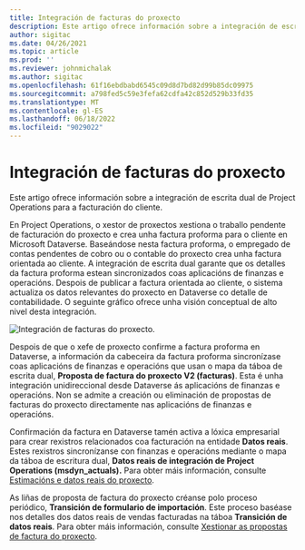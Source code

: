 ```yaml
---
title: Integración de facturas do proxecto
description: Este artigo ofrece información sobre a integración de escrita dual de Project Operations para a facturación do cliente.
author: sigitac
ms.date: 04/26/2021
ms.topic: article
ms.prod: ''
ms.reviewer: johnmichalak
ms.author: sigitac
ms.openlocfilehash: 61f16ebdbabd6545c09d8d7bd82d99b85dc09975
ms.sourcegitcommit: a798fed5c59e3fefa62cdfa42c852d529b33fd35
ms.translationtype: MT
ms.contentlocale: gl-ES
ms.lasthandoff: 06/18/2022
ms.locfileid: "9029022"
---
```

# <a name="project-invoice-integration"></a>Integración de facturas do proxecto

Este artigo ofrece información sobre a integración de escrita dual de Project Operations para a facturación do cliente.

En Project Operations, o xestor de proxectos xestiona o traballo pendente de facturación do proxecto e crea unha factura proforma para o cliente en Microsoft Dataverse. Baseándose nesta factura proforma, o empregado de contas pendentes de cobro ou o contable do proxecto crea unha factura orientada ao cliente. A integración de escrita dual garante que os detalles da factura proforma estean sincronizados coas aplicacións de finanzas e operacións. Despois de publicar a factura orientada ao cliente, o sistema actualiza os datos relevantes do proxecto en Dataverse co detalle de contabilidade. O seguinte gráfico ofrece unha visión conceptual de alto nivel desta integración.

   ![Integración de facturas do proxecto.](./media/DW5Invoicing.png)

Despois de que o xefe de proxecto confirme a factura proforma en Dataverse, a información da cabeceira da factura proforma sincronízase coas aplicacións de finanzas e operacións que usan o mapa da táboa de escrita dual, **Proposta de factura do proxecto V2 (facturas)**. Esta é unha integración unidireccional desde Dataverse ás aplicacións de finanzas e operacións. Non se admite a creación ou eliminación de propostas de facturas do proxecto directamente nas aplicacións de finanzas e operacións.

Confirmación da factura en Dataverse tamén activa a lóxica empresarial para crear rexistros relacionados coa facturación na entidade **Datos reais**. Estes rexistros sincronízanse con finanzas e operacións mediante o mapa da táboa de escritura dual, **Datos reais de integración de Project Operations (msdyn\_actuals).** Para obter máis información, consulte [Estimacións e datos reais do proxecto](resource-dual-write-estimates-actuals.md). 

As liñas de proposta de factura do proxecto créanse polo proceso periódico, **Transición de formulario de importación**. Este proceso baséase nos detalles dos datos reais de vendas facturadas na táboa **Transición de datos reais**. Para obter máis información, consulte [Xestionar as propostas de factura do proxecto](../invoicing/format-update-project-invoice-proposals.md#create-project-invoice-proposals). 
